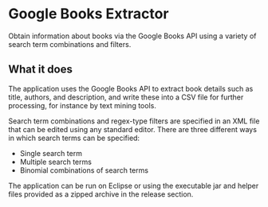 # Google Books Extractor

Obtain information about books via the Google Books API using a variety of search term combinations and filters.

## What it does

The application uses the Google Books API to extract book details such as title, authors, and description, and write these into a CSV file for further processing, for instance by text mining tools.

Search term combinations and regex-type filters are specified in an XML file that can be edited using any standard editor. There are three different ways in which search terms can be specified:
* Single search term
* Multiple search terms
* Binomial combinations of search terms

The application can be run on Eclipse or using the executable jar and helper files provided as a zipped archive in the release section.
